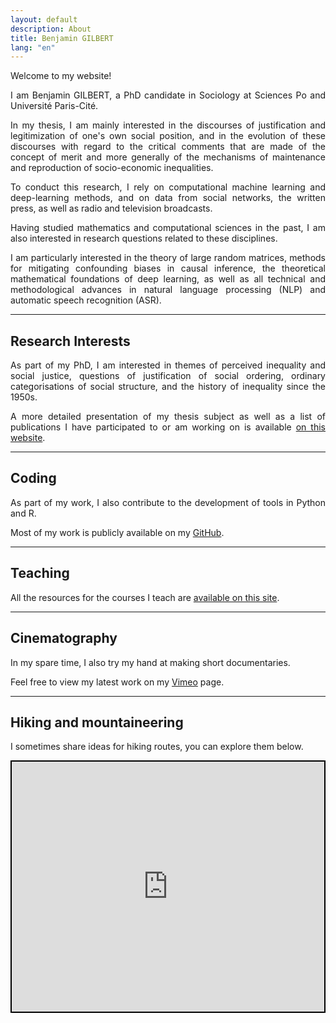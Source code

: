 ```yaml
---
layout: default
description: About
title: Benjamin GILBERT
lang: "en"
---
```


<div style="text-align: justify"> 

<p> Welcome to my website! </p>

<p> I am Benjamin GILBERT, a PhD candidate in Sociology at Sciences Po and Université Paris-Cité. </p>

<p> In my thesis, I am mainly interested in the discourses of justification and legitimization of one's own social position, and in the evolution of these discourses with regard to the critical comments that are made of the concept of merit and more generally of the mechanisms of maintenance and reproduction of socio-economic inequalities. </p>

<p> To conduct this research, I rely on computational machine learning and deep-learning methods, and on data from social networks, the written press, as well as radio and television broadcasts. </p>

<p> Having studied mathematics and computational sciences in the past, I am also interested in research questions related to these disciplines. </p>

<p> I am particularly interested in the theory of large random matrices, methods for mitigating confounding biases in causal inference, the theoretical mathematical foundations of deep learning, as well as all technical and methodological advances in natural language processing (NLP) and automatic speech recognition (ASR). </p>

</div>

---

## Research Interests

<div style="text-align: justify">

<p> As part of my PhD, I am interested in themes of perceived inequality and social justice, questions of justification of social ordering, ordinary categorisations of social structure, and the history of inequality since the 1950s. </p>

<p> A more detailed presentation of my thesis subject as well as a list of publications I have participated to or am working on is available <a href = "/en/research">on this website</a>.</p>

</div>

---

## Coding

<div style="text-align: justify">

<p> As part of my work, I also contribute to the development of tools in Python and R. </p>

<p> Most of my work is publicly available on my <a href = "https://github.com/bglbrt">GitHub</a>. </p>

</div>

---

## Teaching

<div style="text-align: justify">

<p> All the resources for the courses I teach are <a href = "/en/teaching">available on this site</a>. </p>

</div>

---

## Cinematography

<div style="text-align: justify">

<p> In my spare time, I also try my hand at making short documentaries. </p>

<p> Feel free to view my latest work on my <a href = "https://vimeo.com/bglbrt">Vimeo</a> page. </p>

</div>

---

## Hiking and mountaineering

<div style="text-align: justify">

<p> I sometimes share ideas for hiking routes, you can explore them below. </p>

</div>

<div align="center" style="height: 400px; border: 2px solid black"><iframe src="https://footpathapp.com/routes/86FA014C-2E1C-4DCB-8B0F-A1D1010D779A?embed=1" style="width: 100%; height: 400px; border: 0"></iframe></div>
